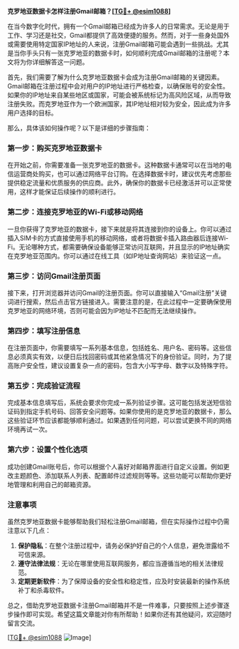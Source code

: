 **克罗地亚数据卡怎样注册Gmail邮箱？[[TG💪+ @esim1088](https://t.me/s/esim1088)]**

在当今数字化时代，拥有一个Gmail邮箱已经成为许多人的日常需求。无论是用于工作、学习还是社交，Gmail都提供了高效便捷的服务。然而，对于一些身处国外或需要使用特定国家IP地址的人来说，注册Gmail邮箱可能会遇到一些挑战。尤其是当你手头只有一张克罗地亚的数据卡时，如何顺利完成Gmail邮箱的注册呢？本文将为你详细解答这一问题。

首先，我们需要了解为什么克罗地亚数据卡会成为注册Gmail邮箱的关键因素。Gmail邮箱在注册过程中会对用户的IP地址进行严格检查，以确保账号的安全性。如果你的IP地址来自某些地区或国家，可能会被系统标记为高风险区域，从而导致注册失败。而克罗地亚作为一个欧洲国家，其IP地址相对较为安全，因此成为许多用户选择的目标。

那么，具体该如何操作呢？以下是详细的步骤指南：

### 第一步：购买克罗地亚数据卡

在开始之前，你需要准备一张克罗地亚的数据卡。这种数据卡通常可以在当地的电信运营商处购买，也可以通过网络平台订购。在选择数据卡时，建议优先考虑那些提供稳定流量和优质服务的供应商。此外，确保你的数据卡已经激活并可以正常使用，这样才能保证后续操作的顺利进行。

### 第二步：连接克罗地亚的Wi-Fi或移动网络

一旦你获得了克罗地亚的数据卡，接下来就是将其连接到你的设备上。你可以通过插入SIM卡的方式直接使用手机的移动网络，或者将数据卡插入路由器后连接Wi-Fi。无论哪种方式，都需要确保设备能够正常访问互联网，并且显示的IP地址确实在克罗地亚范围内。你可以通过在线工具（如IP地址查询网站）来验证这一点。

### 第三步：访问Gmail注册页面

接下来，打开浏览器并访问Gmail的注册页面。你可以直接输入“Gmail注册”关键词进行搜索，然后点击官方链接进入。需要注意的是，在此过程中一定要确保使用克罗地亚的网络环境，否则可能会因为IP地址不匹配而无法继续操作。

### 第四步：填写注册信息

在注册页面中，你需要填写一系列基本信息，包括姓名、用户名、密码等。这些信息必须真实有效，以便日后找回密码或其他紧急情况下的身份验证。同时，为了提高账户安全性，建议设置复杂一点的密码，包含大小写字母、数字以及特殊字符。

### 第五步：完成验证流程

完成基本信息填写后，系统会要求你完成一系列验证步骤。这可能包括发送短信验证码到指定手机号码、回答安全问题等。如果你使用的是克罗地亚的数据卡，那么这些验证环节应该都能够顺利通过。如果遇到任何问题，可以尝试更换不同的网络环境再试一次。

### 第六步：设置个性化选项

成功创建Gmail账号后，你可以根据个人喜好对邮箱界面进行自定义设置。例如更改主题颜色、添加联系人列表、配置邮件过滤规则等等。这些功能可以帮助你更好地管理和利用自己的邮箱资源。

### 注意事项

虽然克罗地亚数据卡能够帮助我们轻松注册Gmail邮箱，但在实际操作过程中仍需注意以下几点：

1. **保护隐私**：在整个注册过程中，请务必保护好自己的个人信息，避免泄露给不可信来源。
2. **遵守法律法规**：无论在哪里使用互联网服务，都应当遵循当地的相关法律规范。
3. **定期更新软件**：为了保障设备的安全性和稳定性，应及时安装最新的操作系统补丁和杀毒软件。

总之，借助克罗地亚数据卡注册Gmail邮箱并不是一件难事，只要按照上述步骤逐步操作即可实现。希望这篇文章能对你有所帮助！如果你还有其他疑问，欢迎随时留言交流。

[[TG💪+ @esim1088](https://t.me/s/esim1088) ![Image](https://i.postimg.cc/4NQfJmqS/Snipaste-2025-05-13-00-14-12.png)]